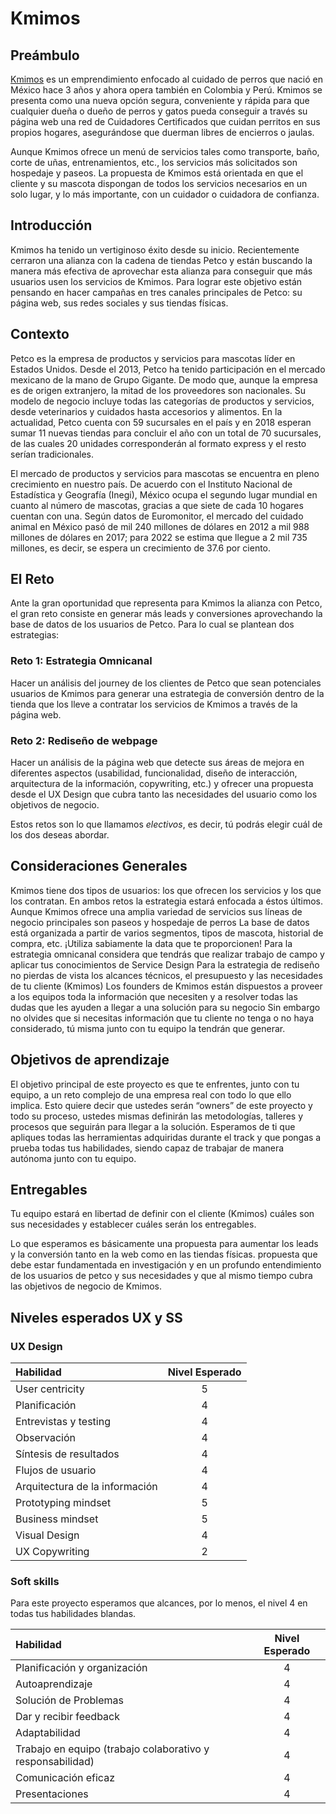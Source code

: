 # Kmimos

## Preámbulo

[Kmimos](https://www.kmimos.com.mx/) es un emprendimiento enfocado al cuidado de perros que nació en México hace 3 años y ahora opera también en Colombia y Perú. Kmimos se presenta como una nueva opción segura, conveniente y rápida para que cualquier dueña o dueño de perros y gatos pueda conseguir a través su página web una red de Cuidadores Certificados que cuidan perritos en sus propios hogares, asegurándose que duerman libres de encierros o jaulas.

Aunque Kmimos ofrece un menú de servicios tales como transporte, baño, corte de uñas, entrenamientos, etc., los servicios más solicitados son hospedaje y paseos.  La propuesta de Kmimos está orientada  en que el cliente y su mascota dispongan de todos los servicios necesarios en un solo lugar, y lo más importante, con un cuidador o cuidadora de confianza.


## Introducción

Kmimos ha tenido un vertiginoso éxito desde su inicio. Recientemente cerraron una alianza con la cadena de tiendas Petco y están buscando la manera más efectiva de aprovechar esta alianza para conseguir que más usuarios usen los servicios de Kmimos. Para lograr este objetivo están pensando en hacer campañas en tres canales principales de Petco: su página web, sus redes sociales  y sus tiendas físicas.


## Contexto

Petco es la empresa de productos y servicios para mascotas líder en Estados Unidos. Desde el 2013, Petco ha tenido participación en el mercado mexicano de la mano de Grupo Gigante. De modo que, aunque la empresa es de origen extranjero, la mitad de los proveedores son nacionales. Su modelo de negocio incluye todas las categorías de productos y servicios, desde veterinarios y cuidados hasta accesorios y alimentos. En la actualidad, Petco cuenta con 59 sucursales en el país y en 2018 esperan sumar 11 nuevas tiendas para concluir el año con un total de 70 sucursales, de las cuales 20 unidades corresponderán al formato express y el resto serían tradicionales.

El mercado de productos y servicios para mascotas se encuentra en pleno crecimiento en nuestro país. De acuerdo con el Instituto Nacional de Estadística y Geografía (Inegi), México ocupa el segundo lugar mundial en cuanto al número de mascotas, gracias a que siete de cada 10 hogares cuentan con una. Según datos de Euromonitor, el mercado del cuidado animal en México pasó de mil 240 millones de dólares en 2012 a mil 988 millones de dólares en 2017; para 2022 se estima que llegue a 2 mil 735 millones, es decir, se espera un crecimiento de 37.6 por ciento. 


## El Reto

Ante la gran oportunidad que representa para Kmimos la alianza con Petco, el gran reto consiste en generar más leads y conversiones aprovechando la base de datos de los usuarios de Petco. Para lo cual se plantean dos estrategias:

### Reto 1: Estrategia Omnicanal

Hacer un análisis del journey de los clientes de Petco que sean potenciales usuarios de Kmimos para generar una estrategia de conversión dentro de la tienda que los lleve a contratar los servicios de Kmimos a través de la página web.


### Reto 2: Rediseño de webpage 

Hacer un análisis de la página web que detecte sus áreas de mejora en diferentes aspectos (usabilidad, funcionalidad, diseño de interacción, arquitectura de la información, copywriting, etc.) y ofrecer una propuesta desde el UX Design que cubra tanto las necesidades del usuario como los objetivos de negocio.

Estos retos son lo que llamamos *electivos*, es decir, tú podrás elegir cuál de los dos deseas abordar. 


## Consideraciones Generales

Kmimos tiene dos tipos de usuarios: los que ofrecen los servicios y los que los contratan. En ambos retos la estrategia estará enfocada a éstos últimos.
Aunque Kmimos ofrece una amplia variedad de servicios sus líneas de negocio principales son paseos y hospedaje de perros
La base de datos está organizada a partir de varios segmentos, tipos de mascota, historial de compra, etc. ¡Utiliza sabiamente la data que te proporcionen! 
Para la estrategia omnicanal considera que tendrás que realizar trabajo de campo y aplicar tus conocimientos de Service Design
Para la estrategia de rediseño no pierdas de vista los alcances técnicos, el presupuesto y las necesidades de tu cliente (Kmimos)
Los founders de Kmimos están dispuestos a proveer a los equipos toda la información que necesiten y a resolver todas las dudas que les ayuden a llegar a una solución para su negocio
Sin embargo no olvides que si necesitas información que tu cliente no tenga o no haya considerado, tú misma junto con tu equipo la tendrán que generar.



## Objetivos de aprendizaje

El objetivo principal de este proyecto es que te enfrentes, junto con tu equipo, a un reto complejo de una empresa real con todo lo que ello implica.  Esto quiere decir que ustedes serán “owners” de este proyecto y todo su proceso, ustedes mismas definirán las metodologías, talleres y procesos que seguirán para llegar a la solución.
Esperamos de ti que apliques todas las herramientas adquiridas durante el track y que pongas a prueba todas tus habilidades, siendo capaz de trabajar de manera autónoma junto con tu equipo.

## Entregables

Tu equipo estará en libertad de definir con el cliente (Kmimos) cuáles son sus necesidades y establecer cuáles serán los entregables.

Lo que esperamos es básicamente una propuesta para aumentar los leads y la conversión tanto en la web como en las tiendas físicas. propuesta  que debe estar fundamentada en investigación y en un profundo entendimiento de los usuarios de petco y sus necesidades y que al mismo tiempo cubra las objetivos de negocio de Kmimos.

## Niveles esperados UX y SS

### UX Design

|Habilidad|Nivel Esperado|
|:---|:---:|
|User centricity| 5 |
|Planificación| 4 |
|Entrevistas y testing| 4 |
|Observación| 4 |
|Síntesis de resultados| 4 |
|Flujos de usuario| 4 |
|Arquitectura de la información| 4 |
|Prototyping mindset| 5 |
|Business mindset| 5 |
|Visual Design| 4 |
|UX Copywriting| 2 |

### Soft skills

Para este proyecto esperamos que alcances, por lo menos, el nivel 4 en todas tus habilidades blandas.

|Habilidad|Nivel Esperado|
|:---|:---:|
|Planificación y organización| 4 |
|Autoaprendizaje| 4 |
|Solución de Problemas| 4 |
|Dar y recibir feedback| 4 |
|Adaptabilidad| 4 |
|Trabajo en equipo (trabajo colaborativo y responsabilidad)| 4 |
|Comunicación eficaz| 4 |
|Presentaciones| 4 |
